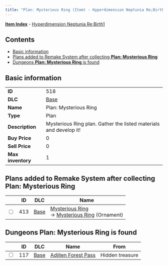 ```yaml
---
title: "Plan: Mysterious Ring (Item) - Hyperdimension Neptunia Re;Birth1"
---
```


[**Item Index**](/neptunia/rb1/item/index.html) - [Hyperdimension Neptunia Re;Birth1](/neptunia/rb1)

## Contents

- [Basic information](#basic-information)
- [Plans added to Remake System after collecting **Plan: Mysterious Ring**](#plans-added-to-remake-system-after-collecting-plan-mysterious-ring)
- [Dungeons **Plan: Mysterious Ring** is found](#dungeons-plan-mysterious-ring-is-found)

## Basic information

|   |   |
| -- | -- |
| **ID** | 518 |
| **DLC** | [Base](/neptunia/rb1/dlc/1-base.html) |
| **Name** | Plan: Mysterious Ring |
| **Type** | Plan |
| **Description** | Mysterious Ring plan. Gather the listed materials and develop it! |
| **Buy Price** | 0 |
| **Sell Price** | 0 |
| **Max inventory** | 1 |

## Plans added to Remake System after collecting **Plan: Mysterious Ring**

|    | ID | DLC | Name |
| -- | -- | --- | ---- |
| <input type="checkbox" id="rb1-remake-1-413" class="trackbox" /> | 413 | [Base](/neptunia/rb1/dlc/1-base.html) | [Mysterious Ring](/neptunia/rb1/remake/1-413-mysterious-ring.html)<br />→ [Mysterious Ring](/neptunia/rb1/item/1-2741-mysterious-ring.html) (Ornament) |

## Dungeons **Plan: Mysterious Ring** is found

|    | ID | DLC | Name | From |
| -- | -- | --- | ---- | ---- |
| <input type="checkbox" id="rb1-dungeon-1-117" class="trackbox" /> | 117 | [Base](/neptunia/rb1/dlc/1-base.html) | [Adjiten Forest Pass](/neptunia/rb1/dungeon/1-117-adjiten-forest-pass.html) | Hidden treasure |